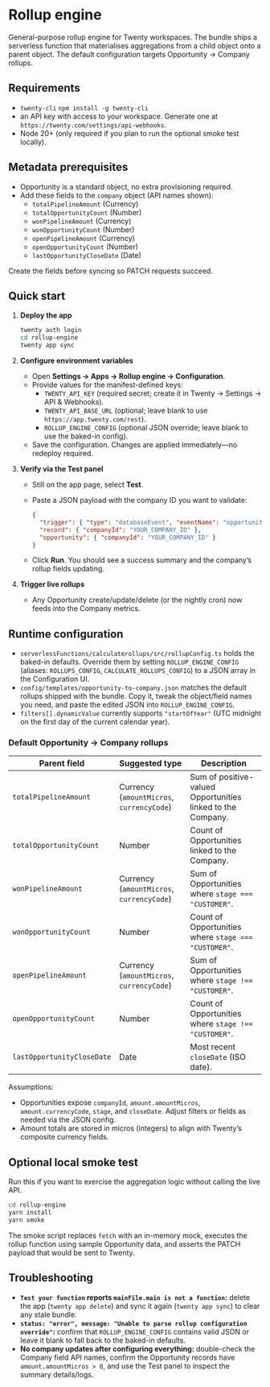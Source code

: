 # Rollup engine

General-purpose rollup engine for Twenty workspaces. The bundle ships a
serverless function that materialises aggregations from a child object onto a
parent object. The default configuration targets Opportunity → Company rollups.

## Requirements
- `twenty-cli` `npm install -g twenty-cli`
- an API key with access to your workspace. Generate one at
  `https://twenty.com/settings/api-webhooks`.
- Node 20+ (only required if you plan to run the optional smoke test locally).

## Metadata prerequisites
- Opportunity is a standard object, no extra provisioning required.
- Add these fields to the `company` object (API names shown):
  - `totalPipelineAmount` (Currency)
  - `totalOpportunityCount` (Number)
  - `wonPipelineAmount` (Currency)
  - `wonOpportunityCount` (Number)
  - `openPipelineAmount` (Currency)
  - `openOpportunityCount` (Number)
  - `lastOpportunityCloseDate` (Date)

Create the fields before syncing so PATCH requests succeed.

## Quick start

1. **Deploy the app**
   ```bash
   twenty auth login
   cd rollup-engine
   twenty app sync
   ```

2. **Configure environment variables**
   - Open **Settings → Apps → Rollup engine → Configuration**.
   - Provide values for the manifest-defined keys:
     - `TWENTY_API_KEY` (required secret; create it in Twenty → Settings → API & Webhooks).
     - `TWENTY_API_BASE_URL` (optional; leave blank to use `https://app.twenty.com/rest`).
     - `ROLLUP_ENGINE_CONFIG` (optional JSON override; leave blank to use the baked-in config).
   - Save the configuration. Changes are applied immediately—no redeploy required.

3. **Verify via the Test panel**
   - Still on the app page, select **Test**.
   - Paste a JSON payload with the company ID you want to validate:

     ```json
     {
       "trigger": { "type": "databaseEvent", "eventName": "opportunity.updated" },
       "record": { "companyId": "YOUR_COMPANY_ID" },
       "opportunity": { "companyId": "YOUR_COMPANY_ID" }
     }
     ```

   - Click **Run**. You should see a success summary and the company’s rollup fields updating.

4. **Trigger live rollups**
   - Any Opportunity create/update/delete (or the nightly cron) now feeds into the Company metrics.

## Runtime configuration
- `serverlessFunctions/calculaterollups/src/rollupConfig.ts` holds the baked-in defaults.
  Override them by setting `ROLLUP_ENGINE_CONFIG` (aliases: `ROLLUPS_CONFIG`,
  `CALCULATE_ROLLUPS_CONFIG`) to a JSON array in the Configuration UI.
- `config/templates/opportunity-to-company.json` matches the default rollups shipped with the bundle.
  Copy it, tweak the object/field names you need, and paste the edited JSON into `ROLLUP_ENGINE_CONFIG`.
- `filters[].dynamicValue` currently supports `"startOfYear"` (UTC midnight on the first day of the
  current calendar year).

### Default Opportunity → Company rollups
| Parent field | Suggested type | Description |
| --- | --- | --- |
| `totalPipelineAmount` | Currency (`amountMicros`, `currencyCode`) | Sum of positive-valued Opportunities linked to the Company. |
| `totalOpportunityCount` | Number | Count of Opportunities linked to the Company. |
| `wonPipelineAmount` | Currency (`amountMicros`, `currencyCode`) | Sum of Opportunities where `stage === "CUSTOMER"`. |
| `wonOpportunityCount` | Number | Count of Opportunities where `stage === "CUSTOMER"`. |
| `openPipelineAmount` | Currency (`amountMicros`, `currencyCode`) | Sum of Opportunities where `stage !== "CUSTOMER"`. |
| `openOpportunityCount` | Number | Count of Opportunities where `stage !== "CUSTOMER"`. |
| `lastOpportunityCloseDate` | Date | Most recent `closeDate` (ISO date). |

Assumptions:
- Opportunities expose `companyId`, `amount.amountMicros`, `amount.currencyCode`,
  `stage`, and `closeDate`. Adjust filters or fields as needed via the JSON
  config.
- Amount totals are stored in micros (integers) to align with Twenty’s composite
  currency fields.

## Optional local smoke test
Run this if you want to exercise the aggregation logic without calling the live API.

```bash
cd rollup-engine
yarn install
yarn smoke
```

The smoke script replaces `fetch` with an in-memory mock, executes the rollup function using sample
Opportunity data, and asserts the PATCH payload that would be sent to Twenty.

## Troubleshooting
- **`Test your function` reports `mainFile.main is not a function`:** delete the app
  (`twenty app delete`) and sync it again (`twenty app sync`) to clear any stale bundle.
- **`status: "error", message: "Unable to parse rollup configuration override"`:** confirm that
  `ROLLUP_ENGINE_CONFIG` contains valid JSON or leave it blank to fall back to the baked-in defaults.
- **No company updates after configuring everything:** double-check the Company field API names,
  confirm the Opportunity records have `amount.amountMicros > 0`, and use the Test panel to inspect
  the summary details/logs.
